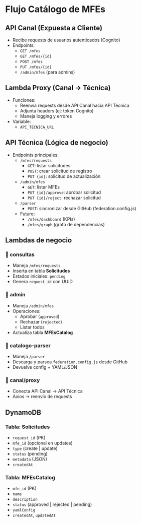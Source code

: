 # Flujo Catálogo de MFEs

## API Canal (Expuesta a Cliente)
- Recibe requests de usuarios autenticados (Cognito)
- Endpoints:
  - `GET /mfes`
  - `GET /mfes/{id}`
  - `POST /mfes`
  - `PUT /mfes/{id}`
  - `/admin/mfes` (para admins)

## Lambda Proxy (Canal → Técnica)
- Funciones:
  - Reenvía requests desde API Canal hacia API Técnica
  - Adjunta headers (ej: token Cognito)
  - Maneja logging y errores
- Variable:
  - `API_TECNICA_URL`

## API Técnica (Lógica de negocio)
- Endpoints principales:
  - `/mfes/requests`
    - `GET`: listar solicitudes
    - `POST`: crear solicitud de registro
    - `PUT {id}`: solicitud de actualización
  - `/admin/mfes`
    - `GET`: listar MFEs
    - `PUT {id}/approve`: aprobar solicitud
    - `PUT {id}/reject`: rechazar solicitud
  - `/parser`
    - `POST`: sincronizar desde GitHub (federation.config.js)
  - Futuro:
    - `/mfes/dashboard` (KPIs)
    - `/mfes/graph` (grafo de dependencias)

## Lambdas de negocio

### 📁 consultas
- Maneja `/mfes/requests`
- Inserta en tabla **Solicitudes**
- Estados iniciales: `pending`
- Genera `request_id` con UUID

### 📁 admin
- Maneja `/admin/mfes`
- Operaciones:
  - Aprobar (`approved`)
  - Rechazar (`rejected`)
  - Listar todos
- Actualiza tabla **MFEsCatalog**

### 📁 catalogo-parser
- Maneja `/parser`
- Descarga y parsea `federation.config.js` desde GitHub
- Devuelve config + YAML/JSON

### 📁 canal/proxy
- Conecta API Canal → API Técnica
- Axios → reenvío de requests

## DynamoDB

### Tabla: Solicitudes
- `request_id` (PK)
- `mfe_id` (opcional en updates)
- `type` (create | update)
- `status` (pending)
- `metadata` (JSON)
- `createdAt`

### Tabla: MFEsCatalog
- `mfe_id` (PK)
- `name`
- `description`
- `status` (approved | rejected | pending)
- `yamlConfig`
- `createdAt`, `updatedAt`
